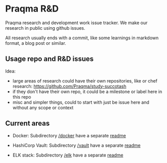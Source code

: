 # Praqma R&D

Praqma research and development work issue tracker. We make our research in public using github issues.

All research usually ends with a commit, like some learnings in markdown format, a blog post or similar.


## Usage repo and R&D issues

Idea:

* large areas of research could have their own repositories, like or chef research: https://github.com/Praqma/study-succotash
* if they don't have their own repo, it could be a milestone or label here in this repo
* misc and simpler things, could to start with just be issue here and without any scope or context


## Current areas

* Docker: Subdirectory [/docker](/docker) have a separate [readme](/docker/README.md)

* HashiCorp Vault: Subdirectory [/vault](/vault) have a separate [readme](/vault/README.md)

* ELK stack: Subdirectory [/elk](/elk) have a separate [readme](/elk/README.md)
